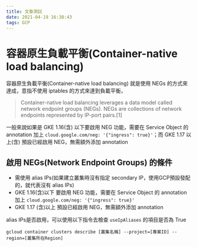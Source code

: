 ```yaml
---
title: 文章測試
date: 2021-04-19 16:38:43
tags: GCP
---
```


# 容器原生負載平衡(Container-native load balancing)

容器原生負載平衡(Container-native load balancing) 就是使用 NEGs 的方式來達成，意指不使用 iptables 的方式來達到負載平衡，

> Container-native load balancing leverages a data model called network endpoint groups (NEGs). NEGs are collections of network endpoints represented by IP-port pairs.[1]

<!--more-->

一般來說如果是 GKE 1.16(含) 以下要啟用 NEG 功能，需要在 Service Object 的 annotation 加上 `cloud.google.com/neg: '{"ingress": true}'`；而 GKE 1.17 以上(含) 預設已經啟用 NEG，無需額外添加 annotation

## 啟用 NEGs(Network Endpoint Groups) 的條件

- 需使用 alias IPs(如果建立叢集時沒有指定 secondary IP，使用GCP預設發配的，就代表沒有 alias IPs)
- GKE 1.16(含)以下 要啟用 NEG 功能，需要在 Service Object 的 annotation 加上 `cloud.google.com/neg: '{"ingress": true}'`
- GKE 1.17 (含)以上 預設已經啟用 NEG，無需額外添加 annotation

alias IPs是否啟用，可以使用以下指令去檢查 `useIpAliases` 的項目是否為 True

```
gcloud container clusters describe [叢集名稱] --project=[專案ID] --region=[叢集所在Region]
```
